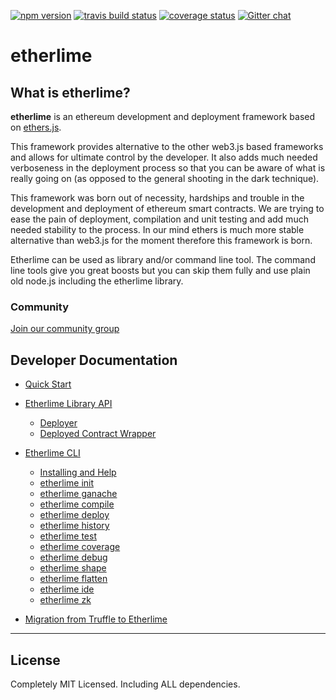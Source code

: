 [![npm
version](https://badge.fury.io/js/etherlime.svg)](https://badge.fury.io/js/etherlime)
[![travis build
status](https://img.shields.io/travis/LimeChain/etherlime/master.svg)](https://travis-ci.org/LimeChain/etherlime)
[![coverage
status](https://img.shields.io/codecov/c/github/LimeChain/etherlime/master.svg)](https://codecov.io/gh/LimeChain/etherlime)
[![Gitter
chat](https://badges.gitter.im/lime-tech-talks/Lobby.png)](https://gitter.im/lime-tech-talks/Lobby)

# etherlime

## What is etherlime?

**etherlime** is an ethereum development and deployment framework based
on [ethers.js](https://github.com/ethers-io/ethers.js/).

This framework provides alternative to the other web3.js based
frameworks and allows for ultimate control by the developer. It also
adds much needed verboseness in the deployment process so that you can
be aware of what is really going on (as opposed to the general shooting
in the dark technique).

This framework was born out of necessity, hardships and trouble in the
development and deployment of ethereum smart contracts. We are trying to
ease the pain of deployment, compilation and unit testing and add much
needed stability to the process. In our mind ethers is much more stable
alternative than web3.js for the moment therefore this framework is
born.

Etherlime can be used as library and/or command line tool. The command
line tools give you great boosts but you can skip them fully and use
plain old node.js including the etherlime library.

### Community

[Join our community group](https://t.me/etherlime/)

## Developer Documentation

* [Quick Start]()
* [Etherlime Library API](etherlime-api.md)
	* [Deployer](./api/deployers.md)
	* [Deployed Contract Wrapper](./api/wrappers.md)

* [Etherlime CLI]()
	* [Installing and Help](./cli/installing.md)
	* [etherlime init](./cli/init.md)
	* [etherlime ganache](./cli/ganache.md)
	* [etherlime compile](./cli/compiling.md)
	* [etherlime deploy](./cli/deploying.md)
	* [etherlime history](./cli/history.md)
	* [etherlime test](./cli/test.md)
	* [etherlime coverage](./cli/coverage.md)
	* [etherlime debug](./cli/debug.md)
	* [etherlime shape](./cli/shape.md)
	* [etherlime flatten](./cli/flattener.md)
	* [etherlime ide](./cli/ide.md)
	* [etherlime zk](./cli/zk.md)
* [Migration from Truffle to Etherlime](migration-from-truffle-guide.md)




-----

## License

Completely MIT Licensed. Including ALL dependencies.